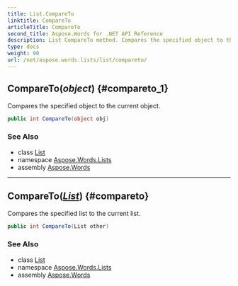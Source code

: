 ```yaml
---
title: List.CompareTo
linktitle: CompareTo
articleTitle: CompareTo
second_title: Aspose.Words for .NET API Reference
description: List CompareTo method. Compares the specified object to the current object in C#.
type: docs
weight: 90
url: /net/aspose.words.lists/list/compareto/
---
```

## CompareTo(*object*) {#compareto_1}

Compares the specified object to the current object.

```csharp
public int CompareTo(object obj)
```

### See Also

* class [List](../)
* namespace [Aspose.Words.Lists](../../list/)
* assembly [Aspose.Words](../../../)

---

## CompareTo(*[List](../)*) {#compareto}

Compares the specified list to the current list.

```csharp
public int CompareTo(List other)
```

### See Also

* class [List](../)
* namespace [Aspose.Words.Lists](../../list/)
* assembly [Aspose.Words](../../../)
